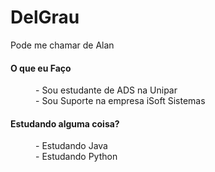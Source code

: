 # DelGrau

<p>Pode me chamar de Alan</p>

<dl>
    <dt><h4>O que eu Faço</h4></dt>
        <dd>- Sou estudante de ADS na Unipar</dd>
        <dd>- Sou Suporte na empresa iSoft Sistemas</dd>
    <dt><h4>Estudando alguma coisa?</h4></dt>
        <dd>- Estudando Java</dd>
        <dd>- Estudando Python</dd>
</dl>

<!-- # DelGrau
<h2>Seja Bem Vindo</h2>
<p>Pode me chamar de Alan</p>
-
<h3>O que eu Faço</h3>
<ul>
    <li>Sou Suporte na empresa iSoft Sistemas</li>
</ul>
<h3>Aprendendo Python e Java</h3>
**DelGrau/DelGrau** is a ✨ _special_ ✨ repository because its `README.md` (this file) appears on your GitHub profile.
-
Here are some ideas to get you started:
-
- 🔭 I’m currently working on ...
- 🌱 I’m currently learning ...
- 👯 I’m looking to collaborate on ...
- 🤔 I’m looking for help with ...
- 💬 Ask me about ...
- 📫 How to reach me: ...
- 😄 Pronouns: ...
- ⚡ Fun fact: ...
-->

